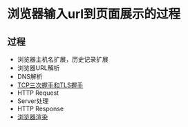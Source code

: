 # 浏览器输入url到页面展示的过程

## 过程

* 浏览器主机名扩展，历史记录扩展
* 浏览器URL解析
* DNS解析
* [TCP三次握手和TLS握手](../端到端/TCP三次握手和TLS握手.md)
* HTTP Request
* Server处理
* HTTP Response
* [浏览器渲染](../性能优化/浏览器渲染.md)
